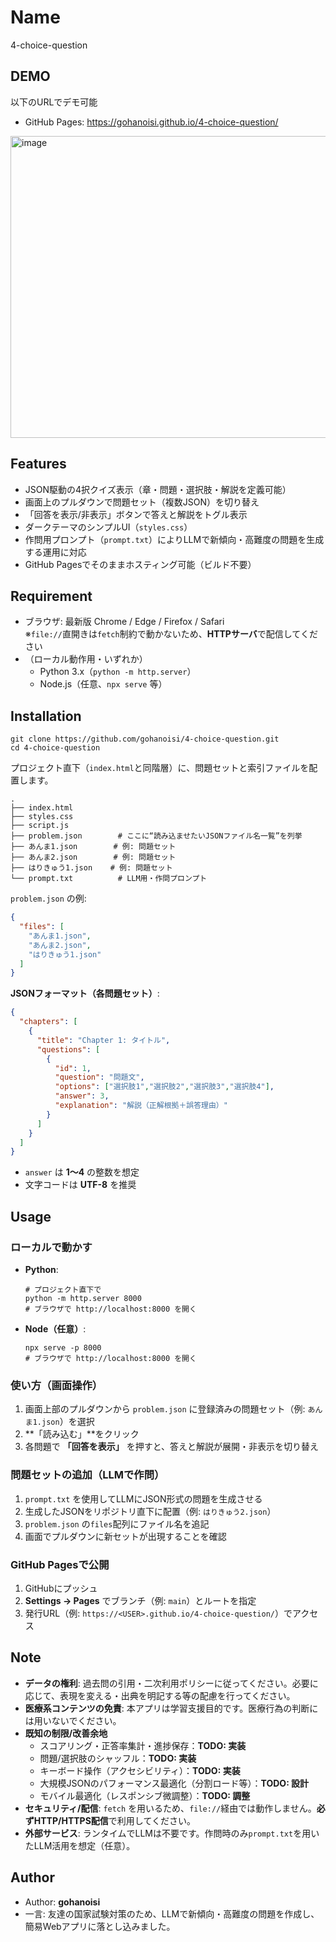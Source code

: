 # Name
4-choice-question

## DEMO
以下のURLでデモ可能
- GitHub Pages: https://gohanoisi.github.io/4-choice-question/  
<img width="819" height="483" alt="image" src="https://github.com/user-attachments/assets/03d65314-29a1-42ee-a69b-932d54edf1b7" />


## Features
- JSON駆動の4択クイズ表示（章・問題・選択肢・解説を定義可能）
- 画面上のプルダウンで問題セット（複数JSON）を切り替え
- 「回答を表示/非表示」ボタンで答えと解説をトグル表示
- ダークテーマのシンプルUI（`styles.css`）
- 作問用プロンプト（`prompt.txt`）によりLLMで新傾向・高難度の問題を生成する運用に対応
- GitHub Pagesでそのままホスティング可能（ビルド不要）

## Requirement
- ブラウザ: 最新版 Chrome / Edge / Firefox / Safari  
  ※`file://`直開きは`fetch`制約で動かないため、**HTTPサーバ**で配信してください
- （ローカル動作用・いずれか）  
  - Python 3.x（`python -m http.server`）  
  - Node.js（任意、`npx serve` 等）

## Installation
```
git clone https://github.com/gohanoisi/4-choice-question.git
cd 4-choice-question
```

プロジェクト直下（`index.html`と同階層）に、問題セットと索引ファイルを配置します。

```
.
├── index.html
├── styles.css
├── script.js
├── problem.json        # ここに“読み込ませたいJSONファイル名一覧”を列挙
├── あんま1.json        # 例: 問題セット
├── あんま2.json        # 例: 問題セット
├── はりきゅう1.json    # 例: 問題セット
└── prompt.txt          # LLM用・作問プロンプト
```

`problem.json` の例:
```json
{
  "files": [
    "あんま1.json",
    "あんま2.json",
    "はりきゅう1.json"
  ]
}
```

**JSONフォーマット（各問題セット）**:
```json
{
  "chapters": [
    {
      "title": "Chapter 1: タイトル",
      "questions": [
        {
          "id": 1,
          "question": "問題文",
          "options": ["選択肢1","選択肢2","選択肢3","選択肢4"],
          "answer": 3,
          "explanation": "解説（正解根拠＋誤答理由）"
        }
      ]
    }
  ]
}
```
- `answer` は **1〜4** の整数を想定
- 文字コードは **UTF-8** を推奨

## Usage
### ローカルで動かす
- **Python**:
  ```
  # プロジェクト直下で
  python -m http.server 8000
  # ブラウザで http://localhost:8000 を開く
  ```
- **Node（任意）**:
  ```
  npx serve -p 8000
  # ブラウザで http://localhost:8000 を開く
  ```

### 使い方（画面操作）
1. 画面上部のプルダウンから `problem.json` に登録済みの問題セット（例: `あんま1.json`）を選択  
2. **「読み込む」**をクリック  
3. 各問題で **「回答を表示」** を押すと、答えと解説が展開・非表示を切り替え

### 問題セットの追加（LLMで作問）
1. `prompt.txt` を使用してLLMにJSON形式の問題を生成させる  
2. 生成したJSONをリポジトリ直下に配置（例: `はりきゅう2.json`）  
3. `problem.json` の`files`配列にファイル名を追記  
4. 画面でプルダウンに新セットが出現することを確認

### GitHub Pagesで公開
1. GitHubにプッシュ  
2. **Settings → Pages** でブランチ（例: `main`）とルートを指定  
3. 発行URL（例: `https://<USER>.github.io/4-choice-question/`）でアクセス

## Note
- **データの権利**: 過去問の引用・二次利用ポリシーに従ってください。必要に応じて、表現を変える・出典を明記する等の配慮を行ってください。  
- **医療系コンテンツの免責**: 本アプリは学習支援目的です。医療行為の判断には用いないでください。  
- **既知の制限/改善余地**
  - スコアリング・正答率集計・進捗保存：**TODO: 実装**  
  - 問題/選択肢のシャッフル：**TODO: 実装**  
  - キーボード操作（アクセシビリティ）：**TODO: 実装**  
  - 大規模JSONのパフォーマンス最適化（分割ロード等）：**TODO: 設計**  
  - モバイル最適化（レスポンシブ微調整）：**TODO: 調整**  
- **セキュリティ/配信**: `fetch` を用いるため、`file://`経由では動作しません。**必ずHTTP/HTTPS配信**で利用してください。  
- **外部サービス**: ランタイムでLLMは不要です。作問時のみ`prompt.txt`を用いたLLM活用を想定（任意）。

## Author
- Author: **gohanoisi**  
- 一言: 友達の国家試験対策のため、LLMで新傾向・高難度の問題を作成し、簡易Webアプリに落とし込みました。  


